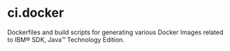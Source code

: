 # ci.docker
Dockerfiles and build scripts for generating various Docker Images related to IBM® SDK, Java™ Technology Edition.
